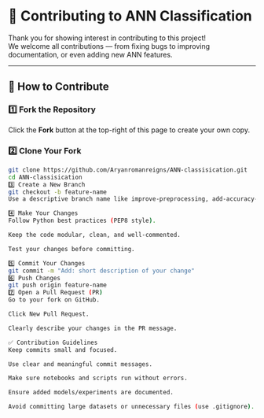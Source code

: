 # 🤝 Contributing to ANN Classification

Thank you for showing interest in contributing to this project!  
We welcome all contributions — from fixing bugs to improving documentation, or even adding new ANN features.

---

## 📌 How to Contribute

### 1️⃣ Fork the Repository
Click the **Fork** button at the top-right of this page to create your own copy.

### 2️⃣ Clone Your Fork
```bash
git clone https://github.com/Aryanromanreigns/ANN-classisication.git
cd ANN-classisication
3️⃣ Create a New Branch
git checkout -b feature-name
Use a descriptive branch name like improve-preprocessing, add-accuracy-metrics, or fix-readme.

4️⃣ Make Your Changes
Follow Python best practices (PEP8 style).

Keep the code modular, clean, and well-commented.

Test your changes before committing.

5️⃣ Commit Your Changes
git commit -m "Add: short description of your change"
6️⃣ Push Changes
git push origin feature-name
7️⃣ Open a Pull Request (PR)
Go to your fork on GitHub.

Click New Pull Request.

Clearly describe your changes in the PR message.

✅ Contribution Guidelines
Keep commits small and focused.

Use clear and meaningful commit messages.

Make sure notebooks and scripts run without errors.

Ensure added models/experiments are documented.

Avoid committing large datasets or unnecessary files (use .gitignore).
